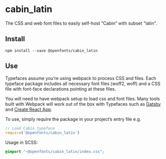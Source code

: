 
# cabin_latin

The CSS and web font files to easily self-host “Cabin” with subset "latin".

## Install

`npm install --save @openfonts/cabin_latin`

## Use

Typefaces assume you’re using webpack to process CSS and files. Each typeface
package includes all necessary font files (woff2, woff) and a CSS file with
font-face declarations pointing at these files.

You will need to have webpack setup to load css and font files. Many tools built
with Webpack will work out of the box with Typefaces such as [Gatsby](https://github.com/gatsbyjs/gatsby)
and [Create React App](https://github.com/facebookincubator/create-react-app).

To use, simply require the package in your project’s entry file e.g.

```javascript
// Load Cabin typeface
require('@openfonts/cabin_latin')
```

Usage in SCSS:
```scss
@import "~@openfonts/cabin_latin/index.css";
```
